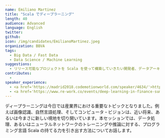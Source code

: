 ```yaml
---
name: Emiliano Martinez
title: "Scala でディープラーニング"
length: 40
audience: Advanced
language: English
twitter: 
github: 
icon: /img/candidates/EmilianoMartinez.jpeg
organization: BBVA
tags:
  - Big Data / Fast Data
  - Data Science / Machine Learning
suggestions:
  - リリース可能なプロジェクトを Scala を使って構築していきたい開発者、データアーキテクト、データサイエンティスト
contributes:
  - 
speaker_experience:
  - <a href='https://madrid2018.codemotionworld.com/speaker/4634/'>https://madrid2018.codemotionworld.com/speaker/4634/</a>
  - <a href='https://www.re-work.co/events/deep-learning-in-finance-summit-london-2019'>https://www.re-work.co/events/deep-learning-in-finance-summit-london-2019</a>
---
```

ディープラーニングは今日では産業界における重要なトピックとなりました。例えば画像認識、自然言語処理、そしてコンピュータ・ビジョンは、近い将来、あるいは今まさに新しい境地を切り開いています。本セッションでは、データ処理、あるいはニューラルネットワークのトレーニングや推論に対する、プログラミング言語 Scala の持てる力を引き出す方法についてお話します。
